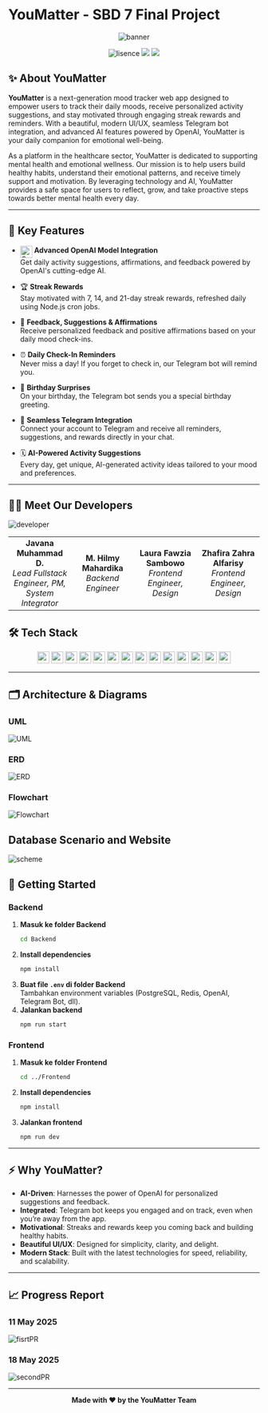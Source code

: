 # YouMatter - SBD 7 Final Project 
<p align="center">
  <img src="https://imgur.com/4pP1iWc.png" alt="banner" />
</p>
<p align="center">
  <img src="https://img.shields.io/badge/License-MIT-blue" alt="lisence" />
  <img src="https://img.shields.io/badge/%20Version-v1.0.0-blue" />
  <img src="https://img.shields.io/badge/build-passed-green" />
</p>

## ✨ About YouMatter

**YouMatter** is a next-generation mood tracker web app designed to empower users to track their daily moods, receive personalized activity suggestions, and stay motivated through engaging streak rewards and reminders. With a beautiful, modern UI/UX, seamless Telegram bot integration, and advanced AI features powered by OpenAI, YouMatter is your daily companion for emotional well-being.

As a platform in the healthcare sector, YouMatter is dedicated to supporting mental health and emotional wellness. Our mission is to help users build healthy habits, understand their emotional patterns, and receive timely support and motivation. By leveraging technology and AI, YouMatter provides a safe space for users to reflect, grow, and take proactive steps towards better mental health every day.

---

## 🌟 Key Features

- <img src="https://cdn.jsdelivr.net/gh/simple-icons/simple-icons/icons/openai.svg" alt="OpenAI" width="24" align="top" /> **Advanced OpenAI Model Integration**  
  Get daily activity suggestions, affirmations, and feedback powered by OpenAI's cutting-edge AI.

- 🏆 **Streak Rewards**  
  Stay motivated with 7, 14, and 21-day streak rewards, refreshed daily using Node.js cron jobs.

- 💬 **Feedback, Suggestions & Affirmations**  
  Receive personalized feedback and positive affirmations based on your daily mood check-ins.

- ⏰ **Daily Check-In Reminders**  
  Never miss a day! If you forget to check in, our Telegram bot will remind you.

- 🎂 **Birthday Surprises**  
  On your birthday, the Telegram bot sends you a special birthday greeting.

- 🤖 **Seamless Telegram Integration**  
  Connect your account to Telegram and receive all reminders, suggestions, and rewards directly in your chat.

- 🗓️ **AI-Powered Activity Suggestions**  
  Every day, get unique, AI-generated activity ideas tailored to your mood and preferences.

---

## 👨‍💻 Meet Our Developers

![developer](https://imgur.com/UMiFWrQ.png)

<table align="center" width="100%" style="table-layout:fixed;">
  <tr>
    <td align="center" width="25%"><b>Javana Muhammad D.</b><br><i>Lead Fullstack Engineer, PM, System Integrator</i></td>
    <td align="center" width="25%"><b>M. Hilmy Mahardika</b><br><i>Backend Engineer</i></td>
    <td align="center" width="25%"><b>Laura Fawzia Sambowo</b><br><i>Frontend Engineer, Design</i></td>
    <td align="center" width="25%"><b>Zhafira Zahra Alfarisy</b><br><i>Frontend Engineer, Design</i></td>
  </tr>
</table>


## 🛠️ Tech Stack

<p align="center">
  <img src="https://img.shields.io/badge/PostgreSQL-316192?style=flat-square&logo=postgresql&logoColor=white" height="24"/>
  <img src="https://img.shields.io/badge/Redis-DC382D?style=flat-square&logo=redis&logoColor=white" height="24"/>
  <img src="https://img.shields.io/badge/JavaScript-F7DF1E?style=flat-square&logo=javascript&logoColor=black" height="24"/>
  <img src="https://img.shields.io/badge/Node.js-339933?style=flat-square&logo=node.js&logoColor=white" height="24"/>
  <img src="https://img.shields.io/badge/Express.js-000000?style=flat-square&logo=express&logoColor=white" height="24"/>
  <img src="https://img.shields.io/badge/React-20232A?style=flat-square&logo=react&logoColor=61DAFB" height="24"/>
  <img src="https://img.shields.io/badge/TailwindCSS-38B2AC?style=flat-square&logo=tailwind-css&logoColor=white" height="24"/>
  <img src="https://img.shields.io/badge/CSS3-1572B6?style=flat-square&logo=css3&logoColor=white" height="24"/>
  <img src="https://img.shields.io/badge/HTML5-E34F26?style=flat-square&logo=html5&logoColor=white" height="24"/>
  <img src="https://img.shields.io/badge/Docker-2496ED?style=flat-square&logo=docker&logoColor=white" height="24"/>
  <img src="https://img.shields.io/badge/Alibaba-FF6A00?style=flat-square&logo=alibabacloud&logoColor=white" height="24"/>
  <img src="https://img.shields.io/badge/OpenAI-412991?style=flat-square&logo=openai&logoColor=white" height="24"/>
  <img src="https://img.shields.io/badge/Telegram-2CA5E0?style=flat-square&logo=telegram&logoColor=white" height="24"/>
  <img src="https://img.shields.io/badge/Figma-F24E1E?style=flat-square&logo=figma&logoColor=white" height="24"/>
</p>

---

## 🗂️ Architecture & Diagrams

### UML
![UML](https://imgur.com/ml9mbhL.png)

### ERD
![ERD](https://imgur.com/sXcV2qQ.png)

### Flowchart
![Flowchart](https://imgur.com/h0ljtr1.png)

## Database Scenario and Website 
![scheme](https://imgur.com/IPvxUiS.png)

## 🚀 Getting Started

### Backend

1. **Masuk ke folder Backend**
   ```sh
   cd Backend
   ```
2. **Install dependencies**
   ```sh
   npm install
   ```
3. **Buat file `.env` di folder Backend**  
   Tambahkan environment variables (PostgreSQL, Redis, OpenAI, Telegram Bot, dll).
4. **Jalankan backend**
   ```sh
   npm run start
   ```

### Frontend

1. **Masuk ke folder Frontend**
   ```sh
   cd ../Frontend
   ```
2. **Install dependencies**
   ```sh
   npm install
   ```
3. **Jalankan frontend**
   ```sh
   npm run dev
   ```

---

## ⚡ Why YouMatter?

- **AI-Driven**: Harnesses the power of OpenAI for personalized suggestions and feedback.
- **Integrated**: Telegram bot keeps you engaged and on track, even when you’re away from the app.
- **Motivational**: Streaks and rewards keep you coming back and building healthy habits.
- **Beautiful UI/UX**: Designed for simplicity, clarity, and delight.
- **Modern Stack**: Built with the latest technologies for speed, reliability, and scalability.

---

## 📈 Progress Report

### 11 May 2025
![fisrtPR](https://imgur.com/hNtrIpZ.jpg)

### 18 May 2025
![secondPR](https://imgur.com/bz0CWAh.jpg)

---


<p align="center">
  <b>Made with ❤️ by the YouMatter Team</b>
</p>
